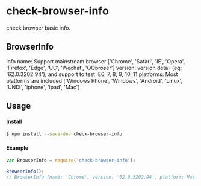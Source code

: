 # check-browser-info
check browser basic info.

## BrowserInfo 

 info 
 name: Support mainstream browser ['Chrome', 'Safari', 'IE', 'Opera', 'Firefox', 'Edge', 'UC', 'Wechat', 'QQbroser']
 version: version detail (eg: '62.0.3202.94'), and support to test IE6, 7, 8, 9, 10, 11
 platforms: Most platforms are included ['Windows Phone', 'Windows', 'Android', 'Linux', 'UNIX', 'iphone', 'ipad', 'Mac']

## Usage

#### Install

```sh
$ npm install --save-dev check-browser-info
```

#### Example

```js
var BrowserInfo = require('check-browser-info');

BrowserInfo(); 
// BrowserInfo {name: 'Chrome', version: '62.0.3202.94', platform: Mac }
```


